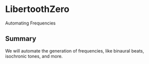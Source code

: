 # LibertoothZero
Automating Frequencies

## Summary
We will automate the generation of frequencies, like binaural beats, isochronic tones, and more.
